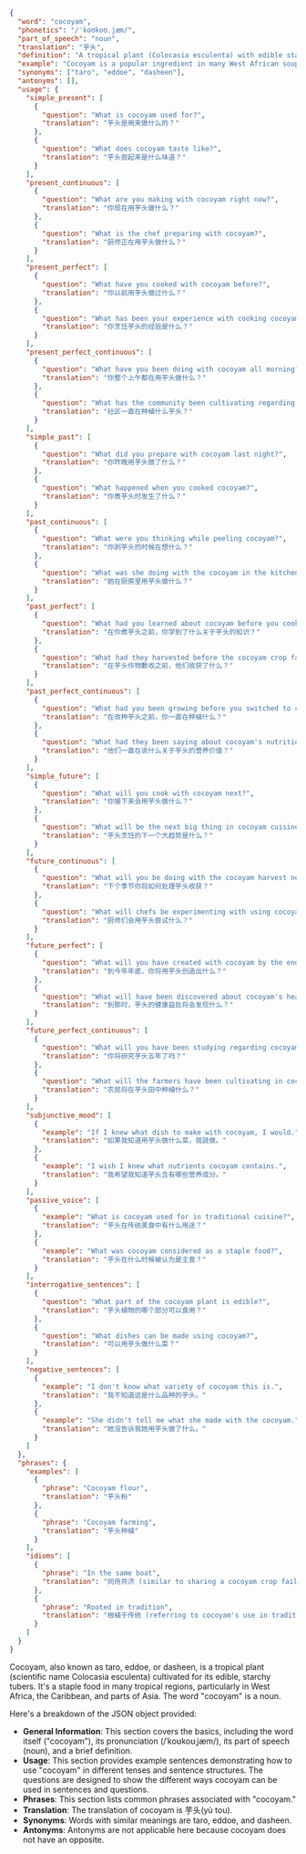 ```json
{
  "word": "cocoyam",
  "phonetics": "/ˈkoʊkoʊˌjæm/",
  "part_of_speech": "noun",
  "translation": "芋头",
  "definition": "A tropical plant (Colocasia esculenta) with edible starchy tubers, widely grown in tropical regions for its roots, which are used as a staple food.",
  "example": "Cocoyam is a popular ingredient in many West African soups and stews.",
  "synonyms": ["taro", "eddoe", "dasheen"],
  "antonyms": [],
  "usage": {
    "simple_present": [
      {
        "question": "What is cocoyam used for?",
        "translation": "芋头是用来做什么的？"
      },
      {
        "question": "What does cocoyam taste like?",
        "translation": "芋头尝起来是什么味道？"
      }
    ],
    "present_continuous": [
      {
        "question": "What are you making with cocoyam right now?",
        "translation": "你现在用芋头做什么？"
      },
      {
        "question": "What is the chef preparing with cocoyam?",
        "translation": "厨师正在用芋头做什么？"
      }
    ],
    "present_perfect": [
      {
        "question": "What have you cooked with cocoyam before?",
        "translation": "你以前用芋头做过什么？"
      },
      {
        "question": "What has been your experience with cooking cocoyam?",
        "translation": "你烹饪芋头的经验是什么？"
      }
    ],
    "present_perfect_continuous": [
      {
        "question": "What have you been doing with cocoyam all morning?",
        "translation": "你整个上午都在用芋头做什么？"
      },
      {
        "question": "What has the community been cultivating regarding cocoyam?",
        "translation": "社区一直在种植什么芋头？"
      }
    ],
    "simple_past": [
      {
        "question": "What did you prepare with cocoyam last night?",
        "translation": "你昨晚用芋头做了什么？"
      },
      {
        "question": "What happened when you cooked cocoyam?",
        "translation": "你煮芋头时发生了什么？"
      }
    ],
    "past_continuous": [
      {
        "question": "What were you thinking while peeling cocoyam?",
        "translation": "你剥芋头的时候在想什么？"
      },
      {
        "question": "What was she doing with the cocoyam in the kitchen?",
        "translation": "她在厨房里用芋头做什么？"
      }
    ],
    "past_perfect": [
      {
        "question": "What had you learned about cocoyam before you cooked it?",
        "translation": "在你煮芋头之前，你学到了什么关于芋头的知识？"
      },
      {
        "question": "What had they harvested before the cocoyam crop failed?",
        "translation": "在芋头作物歉收之前，他们收获了什么？"
      }
    ],
    "past_perfect_continuous": [
      {
        "question": "What had you been growing before you switched to cocoyam?",
        "translation": "在改种芋头之前，你一直在种植什么？"
      },
      {
        "question": "What had they been saying about cocoyam's nutritional benefits?",
        "translation": "他们一直在说什么关于芋头的营养价值？"
      }
    ],
    "simple_future": [
      {
        "question": "What will you cook with cocoyam next?",
        "translation": "你接下来会用芋头做什么？"
      },
      {
        "question": "What will be the next big thing in cocoyam cuisine?",
        "translation": "芋头烹饪的下一个大趋势是什么？"
      }
    ],
    "future_continuous": [
      {
        "question": "What will you be doing with the cocoyam harvest next season?",
        "translation": "下个季节你将如何处理芋头收获？"
      },
      {
        "question": "What will chefs be experimenting with using cocoyam?",
        "translation": "厨师们会用芋头尝试什么？"
      }
    ],
    "future_perfect": [
      {
        "question": "What will you have created with cocoyam by the end of the year?",
        "translation": "到今年年底，你将用芋头创造出什么？"
      },
      {
        "question": "What will have been discovered about cocoyam's health benefits by then?",
        "translation": "到那时，芋头的健康益处将会发现什么？"
      }
    ],
    "future_perfect_continuous": [
      {
        "question": "What will you have been studying regarding cocoyam for five years?",
        "translation": "你将研究芋头五年了吗？"
      },
      {
        "question": "What will the farmers have been cultivating in cocoyam fields?",
        "translation": "农民将在芋头田中种植什么？"
      }
    ],
    "subjunctive_mood": [
      {
        "example": "If I knew what dish to make with cocoyam, I would.",
        "translation": "如果我知道用芋头做什么菜，我就做。"
      },
      {
        "example": "I wish I knew what nutrients cocoyam contains.",
        "translation": "我希望我知道芋头含有哪些营养成分。"
      }
    ],
    "passive_voice": [
      {
        "example": "What is cocoyam used for in traditional cuisine?",
        "translation": "芋头在传统美食中有什么用途？"
      },
      {
        "example": "What was cocoyam considered as a staple food?",
        "translation": "芋头在什么时候被认为是主食？"
      }
    ],
    "interrogative_sentences": [
      {
        "question": "What part of the cocoyam plant is edible?",
        "translation": "芋头植物的哪个部分可以食用？"
      },
      {
        "question": "What dishes can be made using cocoyam?",
        "translation": "可以用芋头做什么菜？"
      }
    ],
    "negative_sentences": [
      {
        "example": "I don't know what variety of cocoyam this is.",
        "translation": "我不知道这是什么品种的芋头。"
      },
      {
        "example": "She didn't tell me what she made with the cocoyam.",
        "translation": "她没告诉我她用芋头做了什么。"
      }
    ]
  },
  "phrases": {
    "examples": [
      {
        "phrase": "Cocoyam flour",
        "translation": "芋头粉"
      },
      {
        "phrase": "Cocoyam farming",
        "translation": "芋头种植"
      }
    ],
    "idioms": [
      {
        "phrase": "In the same boat",
        "translation": "同舟共济 (similar to sharing a cocoyam crop failure)"
      },
      {
        "phrase": "Rooted in tradition",
        "translation": "根植于传统 (referring to cocoyam's use in traditional dishes)"
      }
    ]
  }
}
```
Cocoyam, also known as taro, eddoe, or dasheen, is a tropical plant (scientific name Colocasia esculenta) cultivated for its edible, starchy tubers. It's a staple food in many tropical regions, particularly in West Africa, the Caribbean, and parts of Asia. The word "cocoyam" is a noun.

Here's a breakdown of the JSON object provided:

*   **General Information**: This section covers the basics, including the word itself ("cocoyam"), its pronunciation (/ˈkoʊkoʊˌjæm/), its part of speech (noun), and a brief definition.
*   **Usage**: This section provides example sentences demonstrating how to use "cocoyam" in different tenses and sentence structures. The questions are designed to show the different ways cocoyam can be used in sentences and questions.
*   **Phrases**: This section lists common phrases associated with "cocoyam."
*   **Translation**: The translation of cocoyam is 芋头(yù tou).
*   **Synonyms**: Words with similar meanings are taro, eddoe, and dasheen.
*   **Antonyms**: Antonyms are not applicable here because cocoyam does not have an opposite.

 